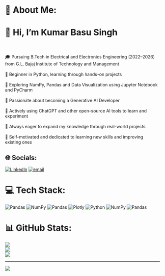 # 💫 About Me:
# 👋 Hi, I’m Kumar Basu Singh<br><br>
🎓 Pursuing B.Tech in Electrical and Electronics Engineering (2022–2026) from G.L. Bajaj Institute of Technology and Management<br><br>🐍 Beginner in Python, learning through hands-on projects<br><br>🧠 Exploring NumPy,  Pandas and Data Visualization using Jupyter Notebook and PyCharm<br><br>🤖 Passionate about becoming a Generative AI Developer<br><br>💬 Actively using ChatGPT and other open-source AI tools to learn and experiment<br><br>🌱 Always eager to expand my knowledge through real-world projects<br><br>🚀 Self-motivated and dedicated to learning new skills and improving existing ones


## 🌐 Socials:
[![LinkedIn](https://img.shields.io/badge/LinkedIn-%230077B5.svg?logo=linkedin&logoColor=white)](https://linkedin.com/in/https://www.linkedin.com/in/kumar-basu-singh-5291bb227/) [![email](https://img.shields.io/badge/Email-D14836?logo=gmail&logoColor=white)](mailto:basueps@gmail.com) 

# 💻 Tech Stack:
![Pandas](https://img.shields.io/badge/pandas-%23150458.svg?style=flat&logo=pandas&logoColor=white) ![NumPy](https://img.shields.io/badge/numpy-%23013243.svg?style=flat&logo=numpy&logoColor=white) ![Pandas](https://img.shields.io/badge/pandas-%23150458.svg?style=flat&logo=pandas&logoColor=white) ![Plotly](https://img.shields.io/badge/Plotly-%233F4F75.svg?style=flat&logo=plotly&logoColor=white) ![Python](https://img.shields.io/badge/python-3670A0?style=flat&logo=python&logoColor=ffdd54) ![NumPy](https://img.shields.io/badge/numpy-%23013243.svg?style=flat&logo=numpy&logoColor=white) ![Pandas](https://img.shields.io/badge/pandas-%23150458.svg?style=flat&logo=pandas&logoColor=white)
# 📊 GitHub Stats:
![](https://github-readme-stats.vercel.app/api?username=mr-basu-singh&theme=transparent&hide_border=false&include_all_commits=false&count_private=false)<br/>
![](https://nirzak-streak-stats.vercel.app/?user=mr-basu-singh&theme=transparent&hide_border=false)<br/>
![](https://github-readme-stats.vercel.app/api/top-langs/?username=mr-basu-singh&theme=transparent&hide_border=false&include_all_commits=false&count_private=false&layout=compact)

---
[![](https://visitcount.itsvg.in/api?id=mr-basu-singh&icon=6&color=1)](https://visitcount.itsvg.in)

<!-- Proudly created with GPRM ( https://gprm.itsvg.in ) -->
